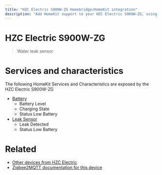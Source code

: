```yaml
---
title: "HZC Electric S900W-ZG Homebridge/HomeKit integration"
description: "Add HomeKit support to your HZC Electric S900W-ZG, using Homebridge, Zigbee2MQTT and homebridge-z2m."
---
```

<!---
This file has been GENERATED using src/docgen/docgen.ts
DO NOT EDIT THIS FILE MANUALLY!
-->
# HZC Electric S900W-ZG
> Water leak sensor


# Services and characteristics
The following HomeKit Services and Characteristics are exposed by
the HZC Electric S900W-ZG

* [Battery](../../battery.md)
  * Battery Level
  * Charging State
  * Status Low Battery
* [Leak Sensor](../../sensors.md)
  * Leak Detected
  * Status Low Battery


# Related
* [Other devices from HZC Electric](../index.md#hzc_electric)
* [Zigbee2MQTT documentation for this device](https://www.zigbee2mqtt.io/devices/S900W-ZG.html)